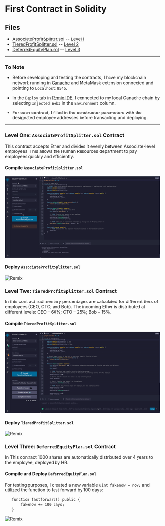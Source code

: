 # First Contract in Solidity

## Files

* [AssociateProfitSplitter.sol](Code/AssociateProfitSplitter.sol) -- [Level 1](#Level-One:-`AssociateProfitSplitter.sol`-Contract)
* [TieredProfitSplitter.sol](Code/TieredProfitSplitter.sol) -- [Level 2](#Level-Two:-`TieredProfitSplitter.sol`-Contract)
* [DeferredEquityPlan.sol](Code/DeferredEquityPlan.sol) -- [Level 3](#Level-Three-`DeferredEquityPlan.sol`-Contract)

---

### To Note

* Before developing and testing the contracts, I have my blockchain network running in [Ganache](https://www.trufflesuite.com/ganache) and MetaMask extension connected and pointing to `Localhost:8545`.

* In the `Deploy` tab in [Remix IDE](http://remix.ethereum.org), I connected to my local Ganache chain by selecting `Injected Web3` in the `Environment` column.

* For each contract, I filled in the constructor parameters with the designated employee addresses before transacting and deploying.

---

### Level One: `AssociateProfitSplitter.sol` Contract

This contract accepts Ether and divides it evenly between Associate-level employees. This allows the Human Resources department to pay employees quickly and efficiently.

#### Compile `AssociateProfitSplitter.sol`

![Remix](Screenshots/Compile-level1.gif)

#### Deploy `AssociateProfitSplitter.sol`

![Remix](Screenshots/Deploy-level1.gif)

### Level Two: `TieredProfitSplitter.sol` Contract

In this contract rudimentary percentages are calculated for different tiers of employees (CEO, CTO, and Bob). The incoming Ether is distributed at different levels: CEO – 60%; CTO – 25%; Bob – 15%.

#### Compile `TieredProfitSplitter.sol`

![Remix](Screenshots/Compile-level2.gif)

#### Deploy `TieredProfitSplitter.sol`

![Remix](Screenshots/Deploy-level2.gif)

### Level Three: `DeferredEquityPlan.sol` Contract

In This contract 1000 shares are automatically distributed over 4 years to the employee, deployed by HR.

#### Compile and Deploy `DeferredEquityPlan.sol`

For testing purposes, I created a new variable `uint fakenow = now;` and utilized the function to fast forward by 100 days:

 ```solidity
    function fastforward() public {
        fakenow += 100 days;
    }
```

![Remix](Screenshots/Compile-deploy-level3.gif)
